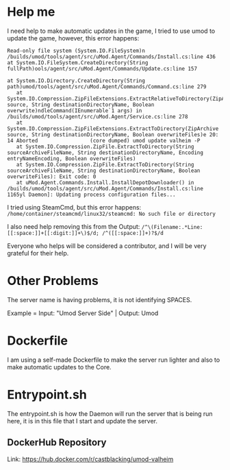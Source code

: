 # Help me
I need help to make automatic updates in the game, I tried to use umod to update the game, however, this error happens: 

```
Read-only file system (System.IO.FileSystem)n /builds/umod/tools/agent/src/uMod.Agent/Commands/Install.cs:line 436
at System.IO.FileSystem.CreateDirectory(String fullPath)ools/agent/src/uMod.Agent/Commands/Update.cs:line 157
```

```
at System.IO.Directory.CreateDirectory(String path)umod/tools/agent/src/uMod.Agent/Commands/Command.cs:line 279
   at System.IO.Compression.ZipFileExtensions.ExtractRelativeToDirectory(ZipArchiveEntry source, String destinationDirectoryName, Boolean overwrite)ndleCommand(IEnumerable`1 args) in /builds/umod/tools/agent/src/uMod.Agent/Service.cs:line 278
   at System.IO.Compression.ZipFileExtensions.ExtractToDirectory(ZipArchive source, String destinationDirectoryName, Boolean overwriteFiles)e 20:    14 Aborted                 (core dumped) umod update valheim -P
   at System.IO.Compression.ZipFile.ExtractToDirectory(String sourceArchiveFileName, String destinationDirectoryName, Encoding entryNameEncoding, Boolean overwriteFiles)
   at System.IO.Compression.ZipFile.ExtractToDirectory(String sourceArchiveFileName, String destinationDirectoryName, Boolean overwriteFiles): Exit code: 0
   at uMod.Agent.Commands.Install.InstallDepotDownloader() in /builds/umod/tools/agent/src/uMod.Agent/Commands/Install.cs:line 1165yl Daemon]: Updating process configuration files...
```

I tried using SteamCmd, but this error happens: ``/home/container/steamcmd/linux32/steamcmd: No such file or directory``

I also need help removing this from the Output: ``/^\(Filename:.*Line:[[:space:]]+[[:digit:]]+\)$/d; /^([[:space:]]+)?$/d``

Everyone who helps will be considered a contributor, and I will be very grateful for their help.

# Other Problems

The server name is having problems, it is not identifying SPACES.

Example = Input: "Umod Server Side" | Output: Umod

# Dockerfile
I am using a self-made Dockerfile to make the server run lighter and also to make automatic updates to the Core.

# Entrypoint.sh
The entrypoint.sh is how the Daemon will run the server that is being run here, it is in this file that I start and update the server.

## DockerHub Repository
Link: https://hub.docker.com/r/castblacking/umod-valheim
